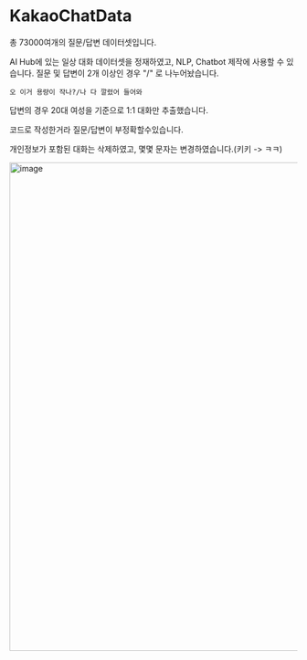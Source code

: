 # KakaoChatData
총 73000여개의 질문/답변 데이터셋입니다.

AI Hub에 있는 일상 대화 데이터셋을 정재하였고, NLP, Chatbot 제작에 사용할 수 있습니다.
질문 및 답변이 2개 이상인 경우 "/" 로 나누어놨습니다.

```
오 이거 용량이 작나?/나 다 깔렸어 들어와
```

답변의 경우 20대 여성을 기준으로 1:1 대화만 추출했습니다.

코드로 작성한거라 질문/답변이 부정확할수있습니다.

개인정보가 포함된 대화는 삭제하였고, 몇몇 문자는 변경하였습니다.(키키 -> ㅋㅋ)


<img width="856" alt="image" src="https://user-images.githubusercontent.com/89598307/224911500-feb8c7a2-9b69-4e67-ae46-50da1ab6212a.png">

